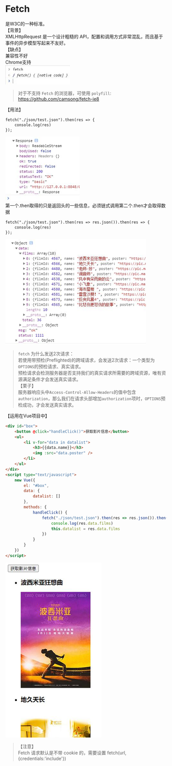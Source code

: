 Fetch  
===

是W3C的一种标准。  
【背景】  
XMLHttpRequest 是一个设计粗糙的 API，配置和调用方式非常混乱，而且基于事件的异步模型写起来不友好。  
【缺点】  
兼容性不好  
Chrome支持  
![](./img/54.jpg)  

>对于不支持 `Fetch` 的浏览器，可使用 `polyfill`:  
>https://github.com/camsong/fetch-ie8  

【用法】  
```JS
fetch("./json/test.json").then(res => {
	console.log(res)
});
```
![](./img/55.jpg)  
第一个.then取得的只是返回头的一些信息，必须链式调用第二个.then才会取得数据  
```JS
fetch("./json/test.json").then(res => res.json()).then(res => {
	console.log(res)
});
```
![](./img/56.jpg)  

> `fetch` 为什么发送2次请求：  
> 若使用带预检(Preflighted)的跨域请求，会发送2次请求：一个类型为`OPTIONS`的预检请求、真实请求。  
> 预检请求会检测服务器是否支持我们的真实请求所需要的跨域资源，唯有资源满足条件才会发送真实请求。  
> 【栗子】  
> 服务器响应头中`Access-Control-Allow-Headers`的值中包含`authorization`，那么我们在请求头部增加`authorization`项时，`OPTIONS`预检成功，才会发送真实请求。  

【运用在Vue项目中】  
```HTML
<div id="box">
	<button @click="handleClick()">获取影片信息</button>
	<ul>
		<li v-for="data in datalist">
			<h3>{{data.name}}</h3>
			<img :src="data.poster" />
		</li>
	</ul>
</div>
<script type="text/javascript">
	new Vue({
		el: "#box",
		data: {
			datalist: []
		},
		methods: {
			handleClick() {
				fetch("./json/test.json").then(res => res.json()).then(res => {
					console.log(res.data.films)
					this.datalist = res.data.films
				})
			}
		}
	})
</script>
```
![](./img/57.jpg)  

>【注意】  
>Fetch 请求默认是不带 cookie 的，需要设置 fetch(url, {credentials:'include'})  
